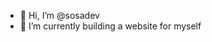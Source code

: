 - 👋 Hi, I’m @sosadev
- 🌱 I’m currently building a website for myself

<!---
soroush-paidar/soroush-paidar is a ✨ special ✨ repository because its `README.md` (this file) appears on your GitHub profile.
You can click the Preview link to take a look at your changes.
--->
